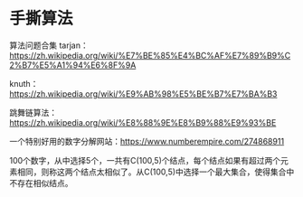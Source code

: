 # 手撕算法
算法问题合集
tarjan：
https://zh.wikipedia.org/wiki/%E7%BE%85%E4%BC%AF%E7%89%B9%C2%B7%E5%A1%94%E6%8F%9A

knuth：
https://zh.wikipedia.org/wiki/%E9%AB%98%E5%BE%B7%E7%BA%B3

跳舞链算法：
https://zh.wikipedia.org/wiki/%E8%88%9E%E8%B9%88%E9%93%BE



一个特别好用的数字分解网站：https://www.numberempire.com/274868911

100个数字，从中选择5个，一共有C(100,5)个结点，每个结点如果有超过两个元素相同，则称这两个结点太相似了。从C(100,5)中选择一个最大集合，使得集合中不存在相似结点。  